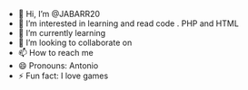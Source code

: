 - 👋 Hi, I’m @JABARR20
- 👀 I’m interested in learning and read code . PHP and HTML 
- 🌱 I’m currently learning
- 💞️ I’m looking to collaborate on 
- 📫 How to reach me 
- 😄 Pronouns: Antonio 
- ⚡ Fun fact: I love games 

<!---
JABARR20/JABARR20 is a ✨ special ✨ repository because its `README.md` (this file) appears on your GitHub profile.
You can click the Preview link to take a look at your changes.
--->

